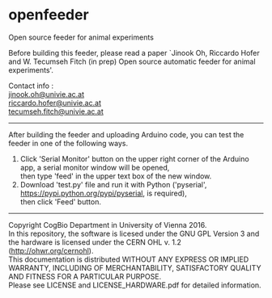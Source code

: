 # openfeeder
Open source feeder for animal experiments

Before building this feeder, please read a paper `Jinook Oh, Riccardo Hofer and W. Tecumseh Fitch (in prep) Open source automatic feeder for animal experiments'.

Contact info :  
jinook.oh@univie.ac.at  
riccardo.hofer@univie.ac.at  
tecumseh.fitch@univie.ac.at  

---

After building the feeder and uploading Arduino code, you can test the feeder in one of the following ways.<br>
1) Click 'Serial Monitor' button on the upper right corner of the Arduino app, a serial monitor window will be opened,<br>
   then type 'feed' in the upper text box of the new window.<br>
2) Download 'test.py' file and run it with Python ('pyserial', https://pypi.python.org/pypi/pyserial, is required),<br>
   then click 'Feed' button.

---

Copyright CogBio Department in University of Vienna 2016.<br>
In this repository, the software is licesed under the GNU GPL Version 3 and <br>
the hardware is licensed under the CERN OHL v. 1.2 (http://ohwr.org/cernohl).<br>
This documentation is distributed WITHOUT ANY EXPRESS OR IMPLIED WARRANTY, INCLUDING OF MERCHANTABILITY, SATISFACTORY QUALITY AND FITNESS FOR A PARTICULAR PURPOSE.<br>
Please see LICENSE and LICENSE_HARDWARE.pdf for detailed information.
